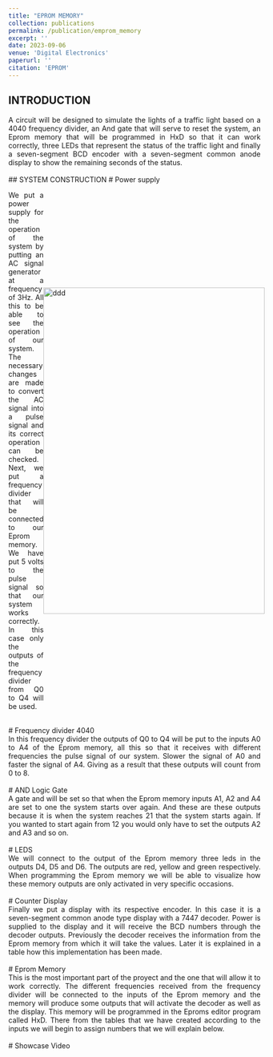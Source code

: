 ```yaml
---
title: "EPROM MEMORY"
collection: publications
permalink: /publication/emprom_memory
excerpt: ''
date: 2023-09-06
venue: 'Digital Electronics'
paperurl: ''
citation: 'EPROM'
---
```

## INTRODUCTION
<div style="text-align:justify"> A circuit will be designed to simulate the lights of a traffic light based on a 4040 frequency divider, an And gate that will serve to reset the system, an Eprom memory that will be programmed in HxD so that it can work correctly, three LEDs that represent the status of the traffic light and finally a seven-segment BCD encoder with a seven-segment common anode display to show the remaining seconds of the status. </div> 
<br>
## SYSTEM CONSTRUCTION
# Power supply
<head>
  <meta charset="UTF-8">
  <meta name="viewport" content="width=device-width, initial-scale=1.0">
  <style>
    /* Estilo para el contenedor principal */
    .contenedor {
      display: flex; /* Usa flexbox para organizar los elementos en fila */
      align-items: center; /* Centra verticalmente los elementos */
    }
  </style>
  <title>Texto e Imagen</title>
</head>
<body>

<!-- Contenedor principal -->
<div class="contenedor">
  <!-- Área del texto (parte izquierda) -->
  <div class="texto">
     <p> <div style="text-align:justify"> We put a power supply for the operation of the system by putting an AC signal generator at a frequency of 3Hz. All this to be able to see the operation of our system. The necessary changes are made to convert the AC signal into a pulse signal and its correct operation can be checked. Next, we put a frequency divider that will be connected to our Eprom memory. We have put 5 volts to the pulse signal so that our system works correctly. In this case only the outputs of the frequency divider from Q0 to Q4 will be used. </div> </p>
  </div>

  <!-- Área de la imagen (parte derecha) -->
  <div class="imagen">
    <img src="https://javiersainzvillalba.github.io/images/EPROM1.png" alt="ddd" height="651" width="442">
  </div>
</div>
</body>
<br>
# Frequency divider 4040
<div style="text-align:justify"> In this frequency divider the outputs of Q0 to Q4 will be put to the inputs A0 to A4 of the Eprom memory, all this so that it receives with different frequencies the pulse signal of our system. Slower the signal of A0 and faster the signal of A4. Giving as a result that these outputs will count from 0 to 8. </div> 
<br>
# AND Logic Gate
<div style="text-align:justify"> A gate and will be set so that when the Eprom memory inputs A1, A2 and A4 are set to one the system starts over again. And these are these outputs because it is when the system reaches 21 that the system starts again. If you wanted to start again from 12 you would only have to set the outputs A2 and A3 and so on. </div>
<br>
# LEDS
<div style="text-align:justify"> We will connect to the output of the Eprom memory three leds in the outputs D4, D5 and D6. The outputs are red, yellow and green respectively. When programming the Eprom memory we will be able to visualize how these memory outputs are only activated in very specific occasions. </div>
<br> 
# Counter Display
<div style="text-align:justify"> Finally we put a display with its respective encoder. In this case it is a seven-segment common anode type display with a 7447 decoder. Power is supplied to the display and it will receive the BCD numbers through the decoder outputs. Previously the decoder receives the information from the Eprom memory from which it will take the values. Later it is explained in a table how this implementation has been made. </div>
<br> 
# Eprom Memory
<div style="text-align:justify"> This is the most important part of the proyect and the one that will allow it to work correctly. The different frequencies received from the frequency divider will be connected to the inputs of the Eprom memory and the memory will produce some outputs that will activate the decoder as well as the display. This memory will be programmed in the Eproms editor program called HxD. There from the tables that we have created according to the inputs we will begin to assign numbers that we will explain below. </div>
<br> 
# Showcase Video


